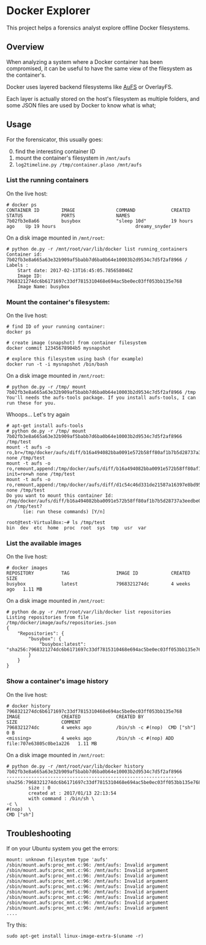 # Docker Explorer

This project helps a forensics analyst explore offline Docker filesystems.

## Overview

When analyzing a system where a Docker container has been compromised, it can
be useful to have the same view of the filesystem as the container's.

Docker uses layered backend filesystems like
[AuFS](https://jpetazzo.github.io/assets/2015-03-03-not-so-deep-dive-into-docker-storage-drivers.html)
or OverlayFS.

Each layer is actually stored on the host's filesystem as multiple folders, and
some JSON files are used by Docker to know what is what;

## Usage

For the forensicator, this usually goes:

0. find the interesting container ID
0. mount the container's filesystem in `/mnt/aufs`
0. `log2timeline.py /tmp/container.plaso /mnt/aufs`

### List the running containers

On the live host:

```
# docker ps
CONTAINER ID        IMAGE               COMMAND             CREATED         STATUS              PORTS               NAMES
7b02fb3e8a66        busybox             "sleep 10d"         19 hours ago    Up 19 hours                             dreamy_snyder
```

On a disk image mounted in
`/mnt/root`:

```
# python de.py -r /mnt/root/var/lib/docker list running_containers
Container id: 7b02fb3e8a665a63e32b909af5babb7d6ba0b64e10003b2d9534c7d5f2af8966 / Labels :
    Start date: 2017-02-13T16:45:05.785658046Z
    Image ID: 7968321274dc6b6171697c33df7815310468e694ac5be0ec03ff053bb135e768
    Image Name: busybox
```

### Mount the container's filesystem:

On the live host:

```
# find ID of your running container:
docker ps

# create image (snapshot) from container filesystem
docker commit 12345678904b5 mysnapshot

# explore this filesystem using bash (for example)
docker run -t -i mysnapshot /bin/bash
```

On a disk image mounted in
`/mnt/root`:

```
# python de.py -r /tmp/ mount 7b02fb3e8a665a63e32b909af5babb7d6ba0b64e10003b2d9534c7d5f2af8966 /tmp
You'll needs the aufs-tools package. If you install aufs-tools, I can run these for you.
```

Whoops... Let's try again

```
# apt-get install aufs-tools
# python de.py -r /tmp/ mount 7b02fb3e8a665a63e32b909af5babb7d6ba0b64e10003b2d9534c7d5f2af8966 /tmp/test
mount -t aufs -o ro,br=/tmp/docker/aufs/diff/b16a494082bba0091e572b58ff80af1b7b5d28737a3eedbe01e73cd7f4e01d23=ro+wh none /tmp/test
mount -t aufs -o ro,remount,append:/tmp/docker/aufs/diff/b16a494082bba0091e572b58ff80af1b7b5d28737a3eedbe01e73cd7f4e01d23-init=ro+wh none /tmp/test
mount -t aufs -o ro,remount,append:/tmp/docker/aufs/diff/d1c54c46d331de21587a16397e8bd95bdbb1015e1a04797c76de128107da83ae=ro+wh none /tmp/test
Do you want to mount this container Id: /tmp/docker/aufs/diff/b16a494082bba0091e572b58ff80af1b7b5d28737a3eedbe01e73cd7f4e01d23 on /tmp/test?
      (ie: run these commands) [Y/n]

root@test-VirtualBox:~# ls /tmp/test
bin  dev  etc  home  proc  root  sys  tmp  usr  var
```


### List the available images

On the live host:

```
# docker images
REPOSITORY          TAG                 IMAGE ID            CREATED       SIZE
busybox             latest              7968321274dc        4 weeks ago   1.11 MB
```

On a disk image mounted in
`/mnt/root`:

```
# python de.py -r /mnt/root/var/lib/docker list repositories
Listing repositories from file /tmp/docker/image/aufs/repositories.json
{
    "Repositories": {
        "busybox": {
            "busybox:latest": "sha256:7968321274dc6b6171697c33df7815310468e694ac5be0ec03ff053bb135e768"
        }
    }
}
```

### Show a container's image history

On the live host:

```
# docker history 7968321274dc6b6171697c33df7815310468e694ac5be0ec03ff053bb135e768
IMAGE               CREATED             CREATED BY                                      SIZE                COMMENT
7968321274dc        4 weeks ago         /bin/sh -c #(nop)  CMD ["sh"]                   0 B
<missing>           4 weeks ago         /bin/sh -c #(nop) ADD file:707e63805c0be1a226   1.11 MB
```


On a disk image mounted in
`/mnt/root`:

```
# python de.py -r /mnt/root/var/lib/docker history 7b02fb3e8a665a63e32b909af5babb7d6ba0b64e10003b2d9534c7d5f2af8966
--------------------------------------------------------------
sha256:7968321274dc6b6171697c33df7815310468e694ac5be0ec03ff053bb135e768
        size : 0
        created at : 2017/01/13 22:13:54
        with command : /bin/sh \
-c \
#(nop)  \
CMD ["sh"]
```

## Troubleshooting

If on your Ubuntu system you get the errors:

```
mount: unknown filesystem type 'aufs'
/sbin/mount.aufs:proc_mnt.c:96: /mnt/aufs: Invalid argument
/sbin/mount.aufs:proc_mnt.c:96: /mnt/aufs: Invalid argument
/sbin/mount.aufs:proc_mnt.c:96: /mnt/aufs: Invalid argument
/sbin/mount.aufs:proc_mnt.c:96: /mnt/aufs: Invalid argument
/sbin/mount.aufs:proc_mnt.c:96: /mnt/aufs: Invalid argument
/sbin/mount.aufs:proc_mnt.c:96: /mnt/aufs: Invalid argument
/sbin/mount.aufs:proc_mnt.c:96: /mnt/aufs: Invalid argument
/sbin/mount.aufs:proc_mnt.c:96: /mnt/aufs: Invalid argument
/sbin/mount.aufs:proc_mnt.c:96: /mnt/aufs: Invalid argument
....
```

Try this:

```
sudo apt-get install linux-image-extra-$(uname -r)
```
